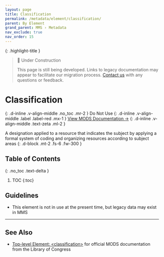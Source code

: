 ```yaml
---
layout: page
title: Classification
permalink: /metadata/element/classification/
parent: By Element
grand_parent: MMS › Metadata
nav_exclude: true
nav_order: 15
---
```


{: .highlight-title }
> 🚧 Under Construction
>
> This page is still being developed. Links to legacy documentation may appear to facilitate our migration process. [Contact us](/metadata-documentation/contact/) with any questions or feedback.

# Classification
{: .d-inline .v-align-middle .no_toc .mr-2 }
Do Not Use
{: .d-inline .v-align-middle .label .label-red .mx-1 }
[View MODS Documentation →](https://www.loc.gov/standards/mods/userguide/classification.html)
{: .d-inline .v-align-middle .text-zeta .ml-2 }

A designation applied to a resource that indicates the subject by applying a formal system of coding and organizing resources according to subject areas
{: .d-block .mt-2 .fs-6 .fw-300 }

## Table of Contents
{: .no_toc .text-delta }

1. TOC
{:toc}

## Guidelines
- This element is not in use at the present time, but legacy data may exist in MMS

---

## See Also
- [Top-level Element: &lt;classification&gt;](https://www.loc.gov/standards/mods/userguide/classification.html) for official MODS documentation from the Library of Congress
